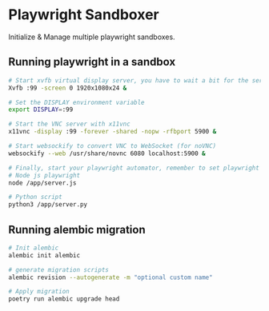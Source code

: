 # Playwright Sandboxer

Initialize & Manage multiple playwright sandboxes.

## Running playwright in a sandbox

```bash
# Start xvfb virtual display server, you have to wait a bit for the server to startup
Xvfb :99 -screen 0 1920x1080x24 &

# Set the DISPLAY environment variable
export DISPLAY=:99

# Start the VNC server with x11vnc
x11vnc -display :99 -forever -shared -nopw -rfbport 5900 &

# Start websockify to convert VNC to WebSocket (for noVNC)
websockify --web /usr/share/novnc 6080 localhost:5900 &

# Finally, start your playwright automator, remember to set playwright to not run in headless mode
# Node js playwright
node /app/server.js

# Python script
python3 /app/server.py
```

## Running alembic migration
```bash
# Init alembic
alembic init alembic

# generate migration scripts
alembic revision --autogenerate -m "optional custom name"

# Apply migration
poetry run alembic upgrade head
```


